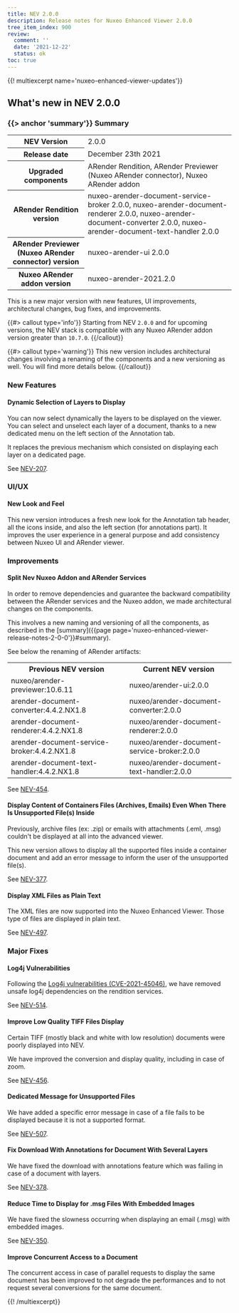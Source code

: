 ```yaml
---
title: NEV 2.0.0
description: Release notes for Nuxeo Enhanced Viewer 2.0.0
tree_item_index: 900
review:
  comment: ''
  date: '2021-12-22'
  status: ok
toc: true
---
```


{{! multiexcerpt name='nuxeo-enhanced-viewer-updates'}}
## What's new in NEV 2.0.0

### {{> anchor 'summary'}} Summary

<div class="table-scroll">
<table class="hover">
<tbody>
<tr>
<th colspan="1">NEV Version</th>
<td colspan="1">2.0.0</td>
</tr>
<tr>
<th colspan="1">Release date</th>
<td colspan="1">December 23th 2021</td>
</tr>
<tr>
<th colspan="1">Upgraded components</th>
<td colspan="1">ARender Rendition, ARender Previewer (Nuxeo ARender connector), Nuxeo ARender addon</td>
</tr>
<tr>
<th colspan="1">ARender Rendition version</th>
<td colspan="1">nuxeo-arender-document-service-broker 2.0.0, nuxeo-arender-document-renderer 2.0.0, nuxeo-arender-document-converter 2.0.0, nuxeo-arender-document-text-handler 2.0.0</td>
</tr>
<tr>
<th colspan="1">ARender Previewer (Nuxeo ARender connector) version</th>
<td colspan="1">nuxeo-arender-ui 2.0.0</td>
</tr>
<tr>
<th colspan="1">Nuxeo ARender addon version</th>
<td colspan="1">nuxeo-arender-2021.2.0</td>
</tr>
</tbody>
</table>
</div>

This is a new major version with new features, UI improvements, architectural changes, bug fixes, and improvements.

{{#> callout type='info'}}
Starting from NEV `2.0.0` and for upcoming versions, the NEV stack is compatible with any Nuxeo ARender addon version greater than `10.7.0`.
{{/callout}}

{{#> callout type='warning'}}
This new version includes architectural changes involving a renaming of the components and a new versioning as well. You will find more details below.
{{/callout}}

### New Features

#### Dynamic Selection of Layers to Display

You can now select dynamically the layers to be displayed on the viewer. You can select and unselect each layer of a document, thanks to a new dedicated menu on the left section of the Annotation tab.

It replaces the previous mechanism which consisted on displaying each layer on a dedicated page.

See [NEV-207](https://jira.nuxeo.com/browse/NEV-207).

### UI/UX

#### New Look and Feel

This new version introduces a fresh new look for the Annotation tab header, all the icons inside, and also the left section (for annotations part). It improves the user experience in a general purpose and add consistency between Nuxeo UI and ARender viewer.

### Improvements

#### Split Nev Nuxeo Addon and ARender Services

In order to remove dependencies and guarantee the backward compatibility between the ARender services and the Nuxeo addon, we made architectural changes on the components.

This involves a new naming and versioning of all the components, as described in the [summary]({{page page='nuxeo-enhanced-viewer-release-notes-2-0-0'}}#summary).

See below the renaming of ARender artifacts:

<div class="table-scroll">
<table class="hover">
<tbody>
<tr>
<th colspan="1">Previous NEV version</th>
<th colspan="1">Current NEV version</th>
</tr>
<tr>
<td colspan="1">nuxeo/arender-previewer:10.6.11</td>
<td colspan="1">nuxeo/arender-ui:2.0.0</td>
</tr>
<tr>
<td colspan="1">arender-document-converter:4.4.2.NX1.8</td>
<td colspan="1">nuxeo/arender-document-converter:2.0.0</td>
</tr>
<tr>
<td colspan="1">arender-document-renderer:4.4.2.NX1.8</td>
<td colspan="1">nuxeo/arender-document-renderer:2.0.0</td>
</tr>
<tr>
<td colspan="1">arender-document-service-broker:4.4.2.NX1.8</td>
<td colspan="1">nuxeo/arender-document-service-broker:2.0.0</td>
</tr>
<tr>
<td colspan="1">arender-document-text-handler:4.4.2.NX1.8</td>
<td colspan="1">nuxeo/arender-document-text-handler:2.0.0</td>
</tr>
</tbody>
</table>
</div>

See [NEV-454](https://jira.nuxeo.com/browse/NEV-454).

#### Display Content of Containers Files (Archives, Emails) Even When There Is Unsupported File(s) Inside

Previously, archive files (ex: .zip) or emails with attachments (.eml, .msg) couldn't be displayed at all into the advanced viewer.

This new version allows to display all the supported files inside a container document and add an error message to inform the user of the unsupported file(s).

See [NEV-377](https://jira.nuxeo.com/browse/NEV-377).

#### Display XML Files as Plain Text

The XML files are now supported into the Nuxeo Enhanced Viewer. Those type of files are displayed in plain text.

See [NEV-497](https://jira.nuxeo.com/browse/NEV-497).

### Major Fixes

#### Log4j Vulnerabilities

Following the [Log4j vulnerabilities (CVE-2021-45046)](https://logging.apache.org/log4j/2.x/security.html), we have removed unsafe log4j dependencies on the rendition services.

See [NEV-514](https://jira.nuxeo.com/browse/NEV-514).

#### Improve Low Quality TIFF Files Display

Certain TIFF (mostly black and white with low resolution) documents were poorly displayed into NEV.

We have improved the conversion and display quality, including in case of zoom.

See [NEV-456](https://jira.nuxeo.com/browse/NEV-456).

#### Dedicated Message for Unsupported Files

We have added a specific error message in case of a file fails to be displayed because it is not a supported format.

See [NEV-507](https://jira.nuxeo.com/browse/NEV-507).

#### Fix Download With Annotations for Document With Several Layers

We have fixed the download with annotations feature which was failing in case of a document with layers.

See [NEV-378](https://jira.nuxeo.com/browse/NEV-378).

#### Reduce Time to Display for .msg Files With Embedded Images

We have fixed the slowness occurring when displaying an email (.msg) with embedded images.

See [NEV-350](https://jira.nuxeo.com/browse/NEV-350).

#### Improve Concurrent Access to a Document

The concurrent access in case of parallel requests to display the same document has been improved to not degrade the performances and to not request several conversions for the same document.

{{! /multiexcerpt}}
